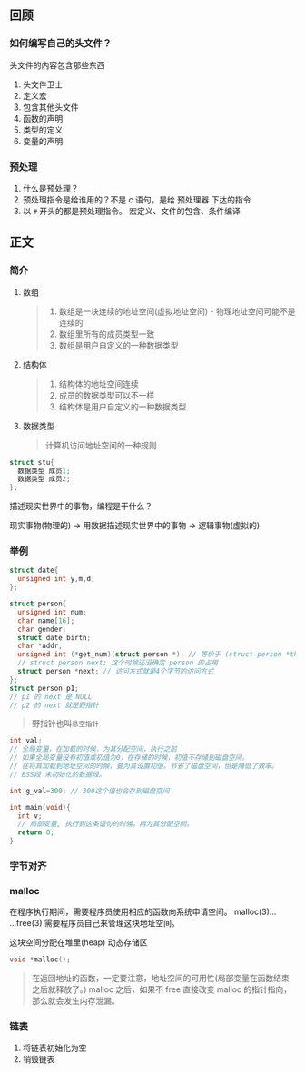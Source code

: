 ## 回顾

### 如何编写自己的头文件？

头文件的内容包含那些东西

1. 头文件卫士
2. 定义宏
3. 包含其他头文件
4. 函数的声明
5. 类型的定义
6. 变量的声明

### 预处理

1. 什么是预处理？
2. 预处理指令是给谁用的？不是 c 语句，是给 预处理器 下达的指令
3. 以 `#` 开头的都是预处理指令。 宏定义、文件的包含、条件编译

## 正文

### 简介

1. 数组
   > 1. 数组是一块连续的地址空间(虚拟地址空间) - 物理地址空间可能不是连续的
   > 2. 数组里所有的成员类型一致
   > 3. 数组是用户自定义的一种数据类型
2. 结构体
   > 1. 结构体的地址空间连续
   > 2. 成员的数据类型可以不一样
   > 3. 结构体是用户自定义的一种数据类型
3. 数据类型
   > 计算机访问地址空间的一种规则

```c
struct stu{
  数据类型 成员1;
  数据类型 成员2;
};
```

描述现实世界中的事物，编程是干什么？

现实事物(物理的) -> 用数据描述现实世界中的事物 -> 逻辑事物(虚拟的)

### 举例

```c
struct date{
  unsigned int y,m,d;
};

struct person{
  unsigned int num;
  char name[16];
  char gender;
  struct date birth;
  char *addr;
  unsigned int (*get_num)(struct person *); // 等价于 (struct person *this)
  // struct person next; 这个时候还没确定 person 的占用
  struct person *next; // 访问方式就是4个字节的访问方式
};
struct person p1;
// p1 的 next 是 NULL
// p2 的 next 就是野指针
```

> 野指针也叫`悬空指针`

```c
int val;
// 全局变量，在加载的时候，为其分配空间，执行之前
// 如果全局变量没有初值或初值为0，在存储的时候，初值不存储到磁盘空间。
// 在将其加载到地址空间的时候，要为其设置初值。节省了磁盘空间，但是降低了效率。
// BSS段 未初始化的数据段。

int g_val=300; // 300这个值也会存到磁盘空间

int main(void){
  int v;
  // 局部变量, 执行到这条语句的时候，再为其分配空间。
  return 0;
}

```

### 字节对齐

### malloc

在程序执行期间，需要程序员使用相应的函数向系统申请空间。
malloc(3)... ...free(3) 需要程序员自己来管理这块地址空间。

这块空间分配在堆里(heap) 动态存储区

```c
void *malloc();
```

> 在返回地址的函数，一定要注意，地址空间的可用性(局部变量在函数结束之后就释放了。)
> malloc 之后，如果不 free 直接改变 malloc 的指针指向，那么就会发生内存泄漏。

### 链表

1. 将链表初始化为空
2. 销毁链表
